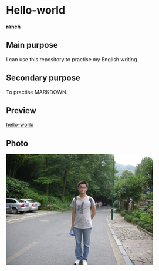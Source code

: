 # Hello-world
**ranch**

## Main purpose
I can use this repository to practise my English writing.

## Secondary purpose
To practise MARKDOWN.

## Preview
[hello-world](https://ranchia.github.io/hello-world/index.html)

## Photo
<img src="https://github.com/ranchia/hello-world/blob/master/IMG_0020.JPG" width=400 />
